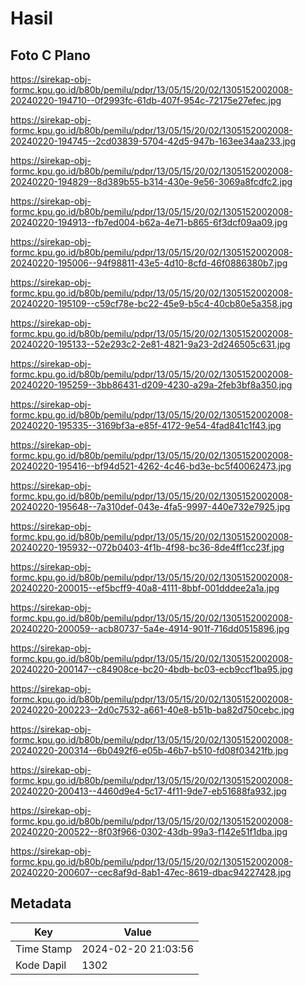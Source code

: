 # Hasil

## Foto C Plano

https://sirekap-obj-formc.kpu.go.id/b80b/pemilu/pdpr/13/05/15/20/02/1305152002008-20240220-194710--0f2993fc-61db-407f-954c-72175e27efec.jpg

https://sirekap-obj-formc.kpu.go.id/b80b/pemilu/pdpr/13/05/15/20/02/1305152002008-20240220-194745--2cd03839-5704-42d5-947b-163ee34aa233.jpg

https://sirekap-obj-formc.kpu.go.id/b80b/pemilu/pdpr/13/05/15/20/02/1305152002008-20240220-194829--8d389b55-b314-430e-9e56-3069a8fcdfc2.jpg

https://sirekap-obj-formc.kpu.go.id/b80b/pemilu/pdpr/13/05/15/20/02/1305152002008-20240220-194913--fb7ed004-b62a-4e71-b865-6f3dcf09aa09.jpg

https://sirekap-obj-formc.kpu.go.id/b80b/pemilu/pdpr/13/05/15/20/02/1305152002008-20240220-195006--94f98811-43e5-4d10-8cfd-46f0886380b7.jpg

https://sirekap-obj-formc.kpu.go.id/b80b/pemilu/pdpr/13/05/15/20/02/1305152002008-20240220-195109--c59cf78e-bc22-45e9-b5c4-40cb80e5a358.jpg

https://sirekap-obj-formc.kpu.go.id/b80b/pemilu/pdpr/13/05/15/20/02/1305152002008-20240220-195133--52e293c2-2e81-4821-9a23-2d246505c631.jpg

https://sirekap-obj-formc.kpu.go.id/b80b/pemilu/pdpr/13/05/15/20/02/1305152002008-20240220-195259--3bb86431-d209-4230-a29a-2feb3bf8a350.jpg

https://sirekap-obj-formc.kpu.go.id/b80b/pemilu/pdpr/13/05/15/20/02/1305152002008-20240220-195335--3169bf3a-e85f-4172-9e54-4fad841c1f43.jpg

https://sirekap-obj-formc.kpu.go.id/b80b/pemilu/pdpr/13/05/15/20/02/1305152002008-20240220-195416--bf94d521-4262-4c46-bd3e-bc5f40062473.jpg

https://sirekap-obj-formc.kpu.go.id/b80b/pemilu/pdpr/13/05/15/20/02/1305152002008-20240220-195648--7a310def-043e-4fa5-9997-440e732e7925.jpg

https://sirekap-obj-formc.kpu.go.id/b80b/pemilu/pdpr/13/05/15/20/02/1305152002008-20240220-195932--072b0403-4f1b-4f98-bc36-8de4ff1cc23f.jpg

https://sirekap-obj-formc.kpu.go.id/b80b/pemilu/pdpr/13/05/15/20/02/1305152002008-20240220-200015--ef5bcff9-40a8-4111-8bbf-001dddee2a1a.jpg

https://sirekap-obj-formc.kpu.go.id/b80b/pemilu/pdpr/13/05/15/20/02/1305152002008-20240220-200059--acb80737-5a4e-4914-901f-716dd0515896.jpg

https://sirekap-obj-formc.kpu.go.id/b80b/pemilu/pdpr/13/05/15/20/02/1305152002008-20240220-200147--c84908ce-bc20-4bdb-bc03-ecb9ccf1ba95.jpg

https://sirekap-obj-formc.kpu.go.id/b80b/pemilu/pdpr/13/05/15/20/02/1305152002008-20240220-200223--2d0c7532-a661-40e8-b51b-ba82d750cebc.jpg

https://sirekap-obj-formc.kpu.go.id/b80b/pemilu/pdpr/13/05/15/20/02/1305152002008-20240220-200314--6b0492f6-e05b-46b7-b510-fd08f03421fb.jpg

https://sirekap-obj-formc.kpu.go.id/b80b/pemilu/pdpr/13/05/15/20/02/1305152002008-20240220-200413--4460d9e4-5c17-4f11-9de7-eb51688fa932.jpg

https://sirekap-obj-formc.kpu.go.id/b80b/pemilu/pdpr/13/05/15/20/02/1305152002008-20240220-200522--8f03f966-0302-43db-99a3-f142e51f1dba.jpg

https://sirekap-obj-formc.kpu.go.id/b80b/pemilu/pdpr/13/05/15/20/02/1305152002008-20240220-200607--cec8af9d-8ab1-47ec-8619-dbac94227428.jpg


## Metadata

| Key        | Value               |
| ---------- | ------------------- |
| Time Stamp | 2024-02-20 21:03:56 |
| Kode Dapil | 1302                |



